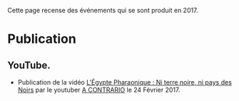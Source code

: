 <!-- TITLE: 2017 -->
<!-- SUBTITLE: Événements s'étant produit en 2017 -->

Cette page recense des événements qui se sont produit en 2017.

# Publication
## YouTube.
* Publication de la vidéo [L'Égypte Pharaonique : Ni terre noire, ni pays des Noirs](https://www.youtube.com/watch?v=WeU6F0msUGU) par le youtuber [A CONTRARIO](https://partage.leremsesh.com/personnalite/homme/polymathe/afrique/ouest/cameroun/dibombari-mbock) le 24 Février 2017.